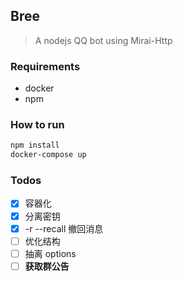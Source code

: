 ## Bree
> A nodejs QQ bot using Mirai-Http

### Requirements
+ docker
+ npm

### How to run
```sh
npm install
docker-compose up
```

### Todos

- [x] 容器化
- [x] 分离密钥
- [x] -r --recall 撤回消息
- [ ] 优化结构
- [ ] 抽离 options
- [ ] **获取群公告**